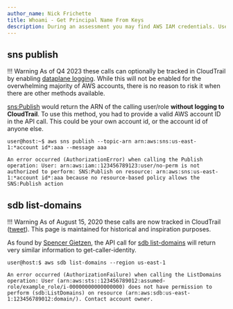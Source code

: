 ```yaml
---
author_name: Nick Frichette
title: Whoami - Get Principal Name From Keys
description: During an assessment you may find AWS IAM credentials. Use these tactics to identify the principal of the keys.
---
```


## sns publish

!!! Warning
    As of Q4 2023 these calls can optionally be tracked in CloudTrail by enabling [dataplane logging](https://docs.aws.amazon.com/sns/latest/dg/sns-logging-using-cloudtrail.html#data-plane-events-cloudtrail). While this will not be enabled for the overwhelming majority of AWS accounts, there is no reason to risk it when there are other methods available.

[sns:Publish](https://awscli.amazonaws.com/v2/documentation/api/latest/reference/sns/publish.html) would return the ARN of the calling user/role **without logging to CloudTrail**. To use this method, you had to provide a valid AWS account ID in the API call. This could be your own account id, or the account id of anyone else.

```
user@host:~$ aws sns publish --topic-arn arn:aws:sns:us-east-1:*account id*:aaa --message aaa
 
An error occurred (AuthorizationError) when calling the Publish operation: User: arn:aws:iam::123456789123:user/no-perm is not authorized to perform: SNS:Publish on resource: arn:aws:sns:us-east-1:*account id*:aaa because no resource-based policy allows the SNS:Publish action
```

## sdb list-domains

!!! Warning
    As of August 15, 2020 these calls are now tracked in CloudTrail ([tweet](https://twitter.com/tacertain/status/1294726441850900480)). This page is maintained for historical and inspiration purposes.

As found by [Spencer Gietzen](https://twitter.com/SpenGietz/status/1283843401008336896), the API call for [sdb list-domains](https://awscli.amazonaws.com/v2/documentation/api/latest/reference/sdb/list-domains.html) will return very similar information to get-caller-identity.

```
user@host:$ aws sdb list-domains --region us-east-1

An error occurred (AuthorizationFailure) when calling the ListDomains operation: User (arn:aws:sts::123456789012:assumed-role/example_role/i-00000000000000000) does not have permission to perform (sdb:ListDomains) on resource (arn:aws:sdb:us-east-1:123456789012:domain/). Contact account owner.
```